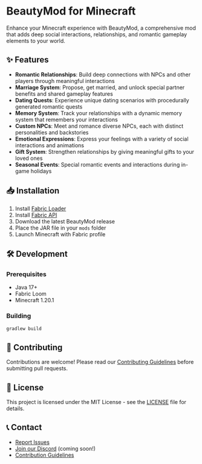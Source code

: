 # BeautyMod for Minecraft

Enhance your Minecraft experience with BeautyMod, a comprehensive mod that adds deep social interactions, relationships, and romantic gameplay elements to your world.

## ✨ Features

- **Romantic Relationships**: Build deep connections with NPCs and other players through meaningful interactions
- **Marriage System**: Propose, get married, and unlock special partner benefits and shared gameplay features
- **Dating Quests**: Experience unique dating scenarios with procedurally generated romantic quests
- **Memory System**: Track your relationships with a dynamic memory system that remembers your interactions
- **Custom NPCs**: Meet and romance diverse NPCs, each with distinct personalities and backstories
- **Emotional Expressions**: Express your feelings with a variety of social interactions and animations
- **Gift System**: Strengthen relationships by giving meaningful gifts to your loved ones
- **Seasonal Events**: Special romantic events and interactions during in-game holidays

## 📥 Installation

1. Install [Fabric Loader](https://fabricmc.net/use/)
2. Install [Fabric API](https://www.curseforge.com/minecraft/mc-mods/fabric-api)
3. Download the latest BeautyMod release
4. Place the JAR file in your `mods` folder
5. Launch Minecraft with Fabric profile

## 🛠️ Development

### Prerequisites
- Java 17+
- Fabric Loom
- Minecraft 1.20.1

### Building
```bash
gradlew build
```

## 🤝 Contributing

Contributions are welcome! Please read our [Contributing Guidelines](CONTRIBUTING.md) before submitting pull requests.

## 📜 License

This project is licensed under the MIT License - see the [LICENSE](LICENSE) file for details.

## 📞 Contact

- [Report Issues](https://github.com/evacoffee/beautify/issues)
- [Join our Discord](https://discord.gg/beautymod) (coming soon!)
- [Contribution Guidelines](CONTRIBUTING.md)